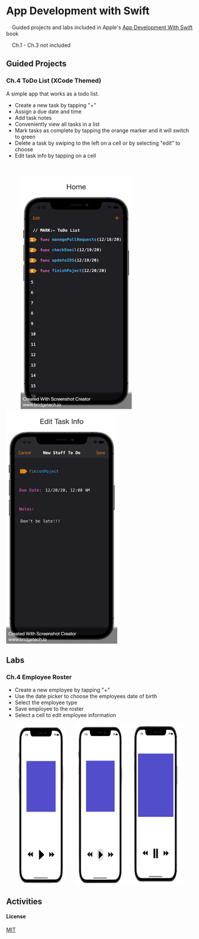# App Development with Swift

&nbsp; &nbsp; Guided projects and labs included in Apple's [App Development With Swift](https://books.apple.com/us/book/app-development-with-swift/id1219117996) book

&nbsp; &nbsp; Ch.1 - Ch.3 not included

## Guided Projects

### Ch.4 ToDo List (XCode Themed)

A simple app that works as a todo list. 

  - Create a new task by tapping "+" 
  - Assign a due date and time
  - Add task notes 
  - Conveniently view all tasks in a list 
  - Mark tasks as complete by tapping the orange marker and it will switch to green 
  - Delete a task by swiping to the left on a cell or by selecting "edit" to choose
  - Edit task info by tapping on a cell    

&nbsp; 

&nbsp; &nbsp; &nbsp; &nbsp; &nbsp; <img src="https://github.com/benreeps/App-Development-With-Swift/blob/master/Images/ToDoList-HomeScreen.png" width="300" height="630" /> &nbsp; &nbsp; &nbsp; &nbsp; &nbsp; &nbsp; &nbsp; &nbsp; &nbsp; &nbsp; <img src="https://github.com/benreeps/App-Development-With-Swift/blob/master/Images/ToDoList-EditScreen.png" width="300" height="630" />

## Labs

### Ch.4 Employee Roster 

  - Create a new employee by tapping "+"
  - Use the date picker to choose the employees date of birth 
  - Select the employee type 
  - Save employee to the roster 
  - Select a cell to edit employee information 
  

  
<p align="center" width="100%" >
<img width="27%" height="430" src="https://github.com/benreeps/App-Development-With-Swift/blob/images/Images/MusicWireframe-Paused.png" /> &nbsp; &nbsp; &nbsp;
<img width="29%" height="435" src="https://github.com/benreeps/App-Development-With-Swift/blob/images/Images/MusicWireframe-PressPlay.png" />
<img width="28%" height="430" src="https://github.com/benreeps/App-Development-With-Swift/blob/images/Images/MusicWireframe-Playing.png" /> 
</p>



## Activities



#### License

[MIT](https://choosealicense.com/licenses/mit/)

